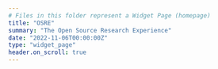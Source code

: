 ```yaml
---
# Files in this folder represent a Widget Page (homepage)
title: "OSRE"
summary: "The Open Source Research Experience"
date: "2022-11-06T00:00:00Z"
type: "widget_page"
header.on_scroll: true
---
```

